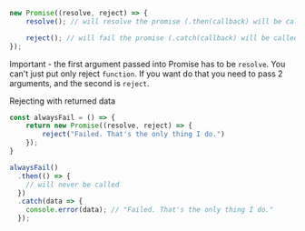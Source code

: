 ```javascript
new Promise((resolve, reject) => {
    resolve(); // will resolve the promise (.then(callback) will be called)

    reject(); // will fail the promise (.catch(callback) will be called)
});
```

Important - the first argument passed into Promise has to be `resolve`. You can't just put only reject `function`. If you want do that you need to pass 2 arguments, and the second is `reject`.

Rejecting with returned data
```javascript
const alwaysFail = () => {
    return new Promise((resolve, reject) => {
        reject("Failed. That's the only thing I do.")
    });
}

alwaysFail()
  .then(() => {
    // will never be called
  })
  .catch(data => {
    console.error(data); // "Failed. That's the only thing I do."
  });
```